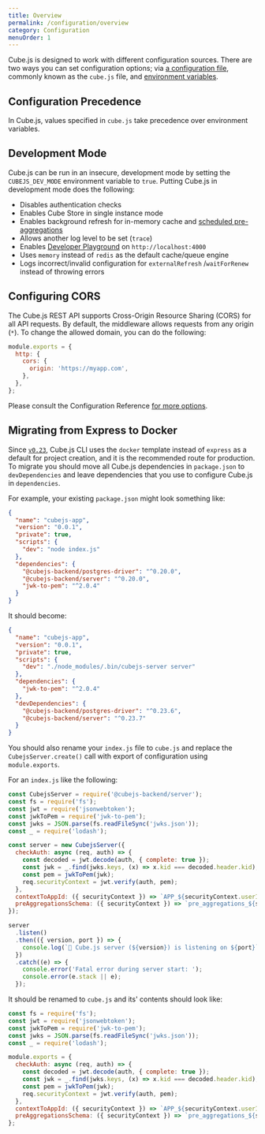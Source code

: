 ```yaml
---
title: Overview
permalink: /configuration/overview
category: Configuration
menuOrder: 1
---
```


Cube.js is designed to work with different configuration sources. There are two
ways you can set configuration options; via [a configuration file][link-config],
commonly known as the `cube.js` file, and [environment
variables][link-env-vars].

[link-config]: /config
[link-env-vars]: /reference/environment-variables

## Configuration Precedence

In Cube.js, values specified in `cube.js` take precedence over environment variables.

## Development Mode

Cube.js can be run in an insecure, development mode by setting the
`CUBEJS_DEV_MODE` environment variable to `true`. Putting Cube.js in development
mode does the following:

- Disables authentication checks
- Enables Cube Store in single instance mode
- Enables background refresh for in-memory cache and [scheduled
  pre-aggregations][link-scheduled-refresh]
- Allows another log level to be set (`trace`)
- Enables [Developer Playground][link-dev-playground] on `http://localhost:4000`
- Uses `memory` instead of `redis` as the default cache/queue engine
- Logs incorrect/invalid configuration for `externalRefresh` /`waitForRenew`
  instead of throwing errors

[link-scheduled-refresh]: /pre-aggregations#scheduled-refresh
[link-dev-playground]: /dev-tools/dev-playground

## Configuring CORS

The Cube.js REST API supports Cross-Origin Resource Sharing (CORS) for all API
requests. By default, the middleware allows requests from any origin (`*`). To
change the allowed domain, you can do the following:

```javascript
module.exports = {
  http: {
    cors: {
      origin: 'https://myapp.com',
    },
  },
};
```

Please consult the Configuration Reference [for more
options][link-config-cors-opts].

[link-config-cors-opts]: /config#options-reference-http

## Migrating from Express to Docker

Since [`v0.23`][link-v-023-release], Cube.js CLI uses the `docker` template
instead of `express` as a default for project creation, and it is the
recommended route for production. To migrate you should move all Cube.js
dependencies in `package.json` to `devDependencies` and leave dependencies that
you use to configure Cube.js in `dependencies`.

[link-v-023-release]: https://github.com/cube-js/cube.js/releases/tag/v0.23.0

For example, your existing `package.json` might look something like:

```json
{
  "name": "cubejs-app",
  "version": "0.0.1",
  "private": true,
  "scripts": {
    "dev": "node index.js"
  },
  "dependencies": {
    "@cubejs-backend/postgres-driver": "^0.20.0",
    "@cubejs-backend/server": "^0.20.0",
    "jwk-to-pem": "^2.0.4"
  }
}
```

It should become:

```json
{
  "name": "cubejs-app",
  "version": "0.0.1",
  "private": true,
  "scripts": {
    "dev": "./node_modules/.bin/cubejs-server server"
  },
  "dependencies": {
    "jwk-to-pem": "^2.0.4"
  },
  "devDependencies": {
    "@cubejs-backend/postgres-driver": "^0.23.6",
    "@cubejs-backend/server": "^0.23.7"
  }
}
```

You should also rename your `index.js` file to `cube.js` and replace the
`CubejsServer.create()` call with export of configuration using
`module.exports`.

For an `index.js` like the following:

```javascript
const CubejsServer = require('@cubejs-backend/server');
const fs = require('fs');
const jwt = require('jsonwebtoken');
const jwkToPem = require('jwk-to-pem');
const jwks = JSON.parse(fs.readFileSync('jwks.json'));
const _ = require('lodash');

const server = new CubejsServer({
  checkAuth: async (req, auth) => {
    const decoded = jwt.decode(auth, { complete: true });
    const jwk = _.find(jwks.keys, (x) => x.kid === decoded.header.kid);
    const pem = jwkToPem(jwk);
    req.securityContext = jwt.verify(auth, pem);
  },
  contextToAppId: ({ securityContext }) => `APP_${securityContext.userId}`,
  preAggregationsSchema: ({ securityContext }) => `pre_aggregations_${securityContext.userId}`,
});

server
  .listen()
  .then(({ version, port }) => {
    console.log(`🚀 Cube.js server (${version}) is listening on ${port}`);
  })
  .catch((e) => {
    console.error('Fatal error during server start: ');
    console.error(e.stack || e);
  });
```

It should be renamed to `cube.js` and its' contents should look like:

```javascript
const fs = require('fs');
const jwt = require('jsonwebtoken');
const jwkToPem = require('jwk-to-pem');
const jwks = JSON.parse(fs.readFileSync('jwks.json'));
const _ = require('lodash');

module.exports = {
  checkAuth: async (req, auth) => {
    const decoded = jwt.decode(auth, { complete: true });
    const jwk = _.find(jwks.keys, (x) => x.kid === decoded.header.kid);
    const pem = jwkToPem(jwk);
    req.securityContext = jwt.verify(auth, pem);
  },
  contextToAppId: ({ securityContext }) => `APP_${securityContext.userId}`,
  preAggregationsSchema: ({ securityContext }) => `pre_aggregations_${securityContext.userId}`,
};
```
